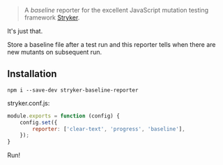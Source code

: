> A *baseline* reporter for the excellent JavaScript mutation testing framework [Stryker](http://stryker-mutator.github.io/).

It's just that. 

Store a baseline file after a test run and this reporter tells when there are new mutants on subsequent run.

## Installation
```
npm i --save-dev stryker-baseline-reporter
```

stryker.conf.js:
```js
module.exports = function (config) {
    config.set({
        reporter: ['clear-text', 'progress', 'baseline'],
    });
}
```

Run!